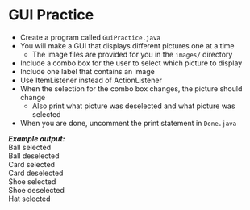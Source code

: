 # GUI Practice

- Create a program called `GuiPractice.java`
- You will make a GUI that displays different pictures one at a time
  - The image files are provided for you in the `images/` directory
- Include a combo box for the user to select which picture to display
- Include one label that contains an image
- Use ItemListener instead of ActionListener
- When the selection for the combo box changes, the picture should change
  - Also print what picture was deselected and what picture was selected
- When you are done, uncomment the print statement in `Done.java`

***Example output:***\
Ball selected\
Ball deselected\
Card selected\
Card deselected\
Shoe selected\
Shoe deselected\
Hat selected
